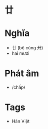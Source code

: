 # 廿

# Nghĩa
* 廿 (bộ củng 廾)
* hai mươi

# Phát âm
* /chấp/

# Tags
* Hán Việt

<script>window.HANZI_FIELD='廿';</script>
